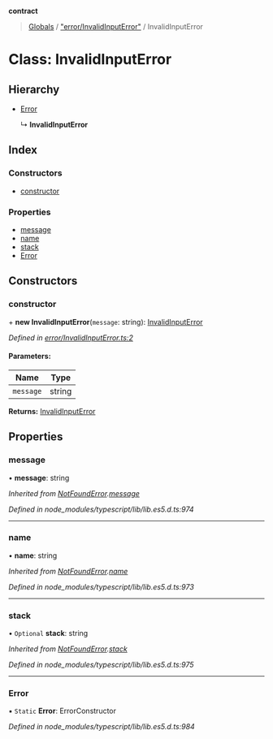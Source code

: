 **contract**

> [Globals](../README.md) / ["error/InvalidInputError"](../modules/_error_invalidinputerror_.md) / InvalidInputError

# Class: InvalidInputError

## Hierarchy

* [Error](_error_notfounderror_.notfounderror.md#error)

  ↳ **InvalidInputError**

## Index

### Constructors

* [constructor](_error_invalidinputerror_.invalidinputerror.md#constructor)

### Properties

* [message](_error_invalidinputerror_.invalidinputerror.md#message)
* [name](_error_invalidinputerror_.invalidinputerror.md#name)
* [stack](_error_invalidinputerror_.invalidinputerror.md#stack)
* [Error](_error_invalidinputerror_.invalidinputerror.md#error)

## Constructors

### constructor

\+ **new InvalidInputError**(`message`: string): [InvalidInputError](_error_invalidinputerror_.invalidinputerror.md)

*Defined in [error/InvalidInputError.ts:2](https://github.com/TEAM-B-SOFT2020/LSDContract/blob/022c8e3/error/InvalidInputError.ts#L2)*

#### Parameters:

Name | Type |
------ | ------ |
`message` | string |

**Returns:** [InvalidInputError](_error_invalidinputerror_.invalidinputerror.md)

## Properties

### message

•  **message**: string

*Inherited from [NotFoundError](_error_notfounderror_.notfounderror.md).[message](_error_notfounderror_.notfounderror.md#message)*

*Defined in node_modules/typescript/lib/lib.es5.d.ts:974*

___

### name

•  **name**: string

*Inherited from [NotFoundError](_error_notfounderror_.notfounderror.md).[name](_error_notfounderror_.notfounderror.md#name)*

*Defined in node_modules/typescript/lib/lib.es5.d.ts:973*

___

### stack

• `Optional` **stack**: string

*Inherited from [NotFoundError](_error_notfounderror_.notfounderror.md).[stack](_error_notfounderror_.notfounderror.md#stack)*

*Defined in node_modules/typescript/lib/lib.es5.d.ts:975*

___

### Error

▪ `Static` **Error**: ErrorConstructor

*Defined in node_modules/typescript/lib/lib.es5.d.ts:984*
